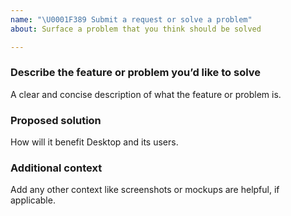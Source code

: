 ```yaml
---
name: "\U0001F389 Submit a request or solve a problem"
about: Surface a problem that you think should be solved

---
```


### Describe the feature or problem you’d like to solve

A clear and concise description of what the feature or problem is.

### Proposed solution

How will it benefit Desktop and its users.

### Additional context

Add any other context like screenshots or mockups are helpful, if applicable.

